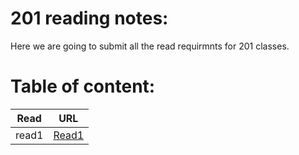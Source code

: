 # 201 reading notes:
Here we are going to submit all the read requirmnts for 201 classes.
# Table of content:
Read  | URL
----- | ----
read1 | [Read1]()
